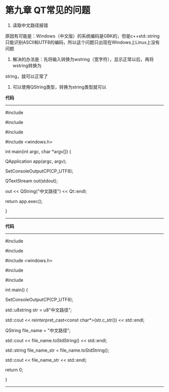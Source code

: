 # 第九章 QT常见的问题

1. 读取中文路径报错

原因有可能是：Windows（中文版）的系统编码是GBK的，但是c++std::string 只能识别ASCII和UTF8的编码，所以这个问题只出现在Windows上Linux上没有问题

1. 解决的办法是：先将输入转换为wstring（宽字符），显示正常以后，再将wstring转换为

string，就可以正常了

1. 可以使用QString类型，转换为string类型就可以

**代码**

---

#include <QTextStream>

#include <QApplication>

#include <QString>

#include <windows.h>

int main(int argc, char *argv[]) {

QApplication app(argc, argv);

SetConsoleOutputCP(CP_UTF8);

QTextStream out(stdout);

out << QString("中文路径") << Qt::endl;

return app.exec();

}

---

**代码**

---

#include <iostream>

#include <string>

#include <windows.h>

#include <qstring>

#include <qdebug>

int main() {

SetConsoleOutputCP(CP_UTF8);

std::u8string str = u8"中文路径";

std::cout << reinterpret_cast<const char*>(str.c_str()) << std::endl;

QString file_name = "中文路径";

std::cout << file_name.toStdString() << std::endl;

std::string file_name_str = file_name.toStdString();

std::cout << file_name_str << std::endl;

return 0;

}

---